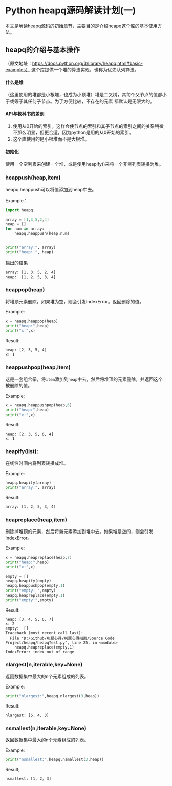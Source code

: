 # Python heapq源码解读计划(一)

本文是解读heapq源码的初始章节，主要目的是介绍heapq这个库的基本使用方法。

## heapq的介绍与基本操作
（原文地址：https://docs.python.org/3/library/heapq.html#basic-examples）
这个库提供一个堆的算法实现，也称为优先队列算法。

#### 什么是堆
（这里使用的堆都是小根堆，也成为小顶堆）堆是二叉树，其每个父节点的值都小于或等于其任何子节点。为了方便比较，不存在的元素
都默认是无限大的。

#### API与教科书的差别

1. 使用从0开始的索引。这样会使节点的索引和其子节点的索引之间的关系稍微不那么明显，但更合适，因为python是用的从0开始的索引。
2. 这个库使用的是小根堆而不是大根堆。

#### 初始化
使用一个空列表来创建一个堆，或是使用heapify()来将一个非空列表转换为堆。

### heappush(heap,item)
heapq.heappush可以将值添加到heap中去。

Example：
```python
import heapq

array = [1,3,5,2,4]
heap = []
for num in array:
    heapq.heappush(heap,num)


print("array:", array)
print("heap: ", heap)
```

输出的结果
```
array: [1, 3, 5, 2, 4]
heap:  [1, 2, 5, 3, 4]
```

### heappop(heap)
将堆顶元素删除，如果堆为空，则会引发IndexError。返回删除的值。

Example:
```python
x = heapq.heappop(heap)
print("heap:",heap)
print("x:",x)
```
Result:
```
heap: [2, 3, 5, 4]
x: 1
```
### heappushpop(heap,item)

这是一套组合拳，将`item`添加到`heap`中去，然后将堆顶的元素删除，并返回这个被删除的值。

Example:
```python
x = heapq.heappushpop(heap,6)
print("heap:",heap)
print("x:",x)
```

Result:
```
heap: [2, 3, 5, 6, 4]
x: 1
```

### heapify(list):
在线性时间内将列表转换成堆。

Example:
```python
heapq.heapify(array)
print("array:", array)
```
Result:
```
array: [1, 2, 5, 3, 4]
```

### heapreplace(heap,item)

删除掉堆顶的元素，然后将新元素添加到堆中去。如果堆是空的，则会引发IndexError。

Example:
```python
x = heapq.heapreplace(heap,7)
print("heap:",heap)
print("x:",x)

empty = []
heapq.heapify(empty)
heapq.heappushpop(empty,1)
print("empty: ",empty)
heapq.heapreplace(empty,1)
print("empty:",empty)
```

Result:
```
heap: [3, 4, 5, 6, 7]
x: 2
empty:  []
Traceback (most recent call last):
  File "D:/Github/刷题心得/刷题心得指南/Source Code Project/heapq/heapqTest.py", line 25, in <module>
    heapq.heapreplace(empty,1)
IndexError: index out of range
```

### nlargest(n,iterable,key=None)
返回数据集中最大的n个元素组成的列表。

Example:
```python
print("nlargest:",heapq.nlargest(3,heap))
```

Result:
```
nlargest: [5, 4, 3]
```


### nsmallest(n,iterable,key=None)
返回数据集中最大的n个元素组成的列表。

Example:
```python
print("nsmallest:",heapq.nsmallest(3,heap))
```

Result;
```
nsmallest: [1, 2, 3]
```